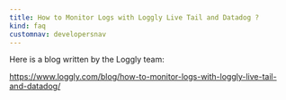 ```yaml
---
title: How to Monitor Logs with Loggly Live Tail and Datadog ?
kind: faq
customnav: developersnav
---
```


Here is a blog written by the Loggly team:

https://www.loggly.com/blog/how-to-monitor-logs-with-loggly-live-tail-and-datadog/